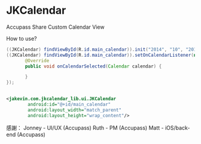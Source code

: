 JKCalendar
==========

Accupass Share Custom Calendar View

How to use?
```java
((JKCalendar) findViewById(R.id.main_calendar)).init("2014", "10", "2014", "12");
((JKCalendar) findViewById(R.id.main_calendar)).setOnCalendarListener(new JKCalendar.OnCalendarListener() {
       @Override
       public void onCalendarSelected(Calendar calendar) {

       }
});
        
```

```xml
<jakevin.com.jkcalendar_lib.ui.JKCalendar
        android:id="@+id/main_calendar"
        android:layout_width="match_parent"
        android:layout_height="wrap_content"/>
```

感謝：
  Jonney - UI/UX (Accupass)
  Ruth  - PM (Accupass)
  Matt - iOS/back-end (Accupass)
